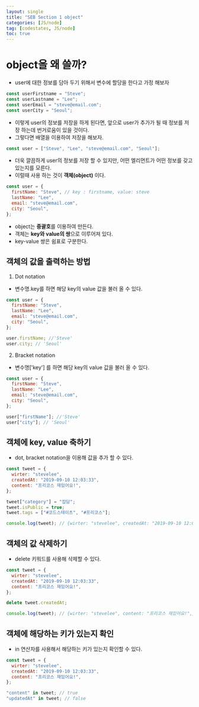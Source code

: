 ```yaml
---
layout: single
title: "SEB Section 1 object"
categories: [JS/node]
tag: [codestates, JS/node]
toc: true
---
```


# object을 왜 쓸까?

- user에 대한 정보를 담아 두기 위해서 변수에 할당을 한다고 가정 해보자

```javascript
const userFirstname = "Steve";
const userLastname = "Lee";
const userEmail = "steve@email.com";
const userCity = "Seoul";
```

- 이렇게 user의 정보를 저장을 하게 된다면, 앞으로 user가 추가가 될 때 정보를 저장 하는데 번거로움이 있을 것이다.
- 그렇다면 배열을 이용하여 저장을 해보자.

```javascript
const user = ["Steve", "Lee", "steve@email.com", "Seoul"];
```

- 더욱 깔끔하게 user의 정보를 저장 할 수 있지만, 어떤 엘리먼트가 어떤 정보를 갖고 있는지를 모른다.
- 이럴때 사용 하는 것이 **객체(object)** 이다.

```javascript
const user = {
  firstName: "Steve", // key : firstname, value: steve
  lastName: "Lee",
  email: "steve@email.com",
  city: "Seoul",
};
```

- object는 **중괄호**를 이용하여 만든다.
- 객체는 **key와 value의 쌍**으로 이루어져 있다.
- key-value 쌍은 쉼표로 구분한다.

## 객체의 값을 출력하는 방법

1. Dot notation

- 변수명.key를 하면 해당 key의 value 값을 불러 올 수 있다.

```javascript
const user = {
  firstName: "Steve",
  lastName: "Lee",
  email: "steve@email.com",
  city: "Seoul",
};

user.firstName; //'Steve'
user.city; // 'Seoul'
```

2. Bracket notation

- 변수명['key'] 를 하면 해당 key의 value 값을 불러 올 수 있다.

```javascript
const user = {
  firstName: "Steve",
  lastName: "Lee",
  email: "steve@email.com",
  city: "Seoul",
};

user["firstName"]; //'Steve'
user["city"]; // 'Seoul'
```

## 객체에 key, value 축하기

- dot, bracket notation을 이용해 값을 추가 할 수 있다.

```javascript
const tweet = {
  wirter: "stevelee",
  createdAt: "2019-09-10 12:03:33",
  content: "프리코스 재밌어요!",
};

tweet["category"] = "잡담";
tweet.isPublic = true;
tweet.tags = ["#코드스테이츠", "#프리코스"];

console.log(tweet); // {wirter: "stevelee", createdAt: "2019-09-10 12:03:33", content: "프리코스 재밌어요!", category: '잡담', isPublic: true, tags: ['#코드스테이츠', '#프리코스']}
```

## 객체의 값 삭제하기

- delete 키워드를 사용해 삭제할 수 있다.

```javascript
const tweet = {
  wirter: "stevelee",
  createdAt: "2019-09-10 12:03:33",
  content: "프리코스 재밌어요!",
};

delete tweet.createdAt;

console.log(tweet); // {wirter: "stevelee", content: "프리코스 재밌어요!",}
```

## 객체에 해당하는 키가 있는지 확인

- in 연산자를 사용해서 해당하는 키가 있는지 확인할 수 있다.

```javascript
const tweet = {
  wirter: "stevelee",
  createdAt: "2019-09-10 12:03:33",
  content: "프리코스 재밌어요!",
};

"content" in tweet; // true
"updatedAt" in tweet; // false
```
